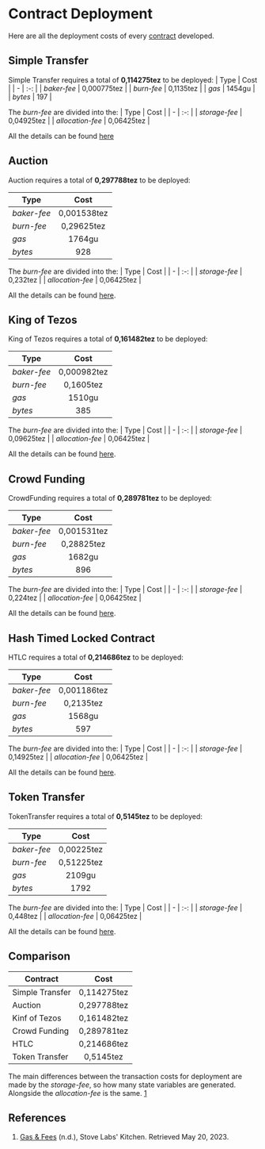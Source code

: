 # Contract Deployment
Here are all the deployment costs of every [contract](https://github.com/TheMastro-11/Evaluating-execution-and-development-costs-in-the-Tezos-blockchain/tree/main/contracts) developed.

## Simple Transfer
Simple Transfer requires a total of **0,114275tez** to be deployed:
| Type | Cost |
| - | :-: |
| *baker-fee* | 0,000775tez |
| *burn-fee* | 0,1135tez |
| *gas* | 1454gu |
| *bytes* | 197 |

The *burn-fee* are divided into the:
| Type | Cost |
| - | :-: |
| *storage-fee* | 0,04925tez |
| *allocation-fee* | 0,06425tez |

All the details can be found [here](https://better-call.dev/ghostnet/oohEy52J6bD2snRtQy84re9Tx5tbPiw87nsyrNbJDD1r4zkk6hX/contents)

## Auction
Auction requires a total of **0,297788tez** to be deployed:

| Type | Cost |
| - | :-: |
| *baker-fee* | 0,001538tez |
| *burn-fee* | 0,29625tez |
| *gas* | 1764gu |
| *bytes* | 928 |

The *burn-fee* are divided into the:
| Type | Cost |
| - | :-: |
| *storage-fee* | 0,232tez |
| *allocation-fee* | 0,06425tez |


All the details can be found [here](https://better-call.dev/ghostnet/onsVYi3GxNwkCYcBUBCpwpf6iKZjZXqBFjUFp6iyaCWQH6XnrCe/contents).

## King of Tezos
King of Tezos requires a total of **0,161482tez** to be deployed:

| Type | Cost |
| - | :-: |
| *baker-fee* | 0,000982tez |
| *burn-fee* | 0,1605tez |
| *gas* | 1510gu |
| *bytes* | 385 |

The *burn-fee* are divided into the:
| Type | Cost |
| - | :-: |
| *storage-fee* | 0,09625tez |
| *allocation-fee* | 0,06425tez |


All the details can be found [here](https://better-call.dev/ghostnet/onsWLyAYL8kqWZDszvQYRhXpbmMS2p4cJHfqaboVigwHu86gwUz/contents).

## Crowd Funding
CrowdFunding requires a total of **0,289781tez** to be deployed:

| Type | Cost |
| - | :-: |
| *baker-fee* | 0,001531tez |
| *burn-fee* | 0,28825tez |
| *gas* | 1682gu |
| *bytes* | 896 |

The *burn-fee* are divided into the:
| Type | Cost |
| - | :-: |
| *storage-fee* | 0,224tez |
| *allocation-fee* | 0,06425tez |


All the details can be found [here](https://better-call.dev/ghostnet/ooxqG6tyNzg9owvz5jvoRM3tP7EeDVkqnyN5FP1UuKrbxSGjMyB/contents).

## Hash Timed Locked Contract
HTLC requires a total of **0,214686tez** to be deployed:

| Type | Cost |
| - | :-: |
| *baker-fee* | 0,001186tez |
| *burn-fee* | 0,2135tez |
| *gas* | 1568gu |
| *bytes* | 597 |

The *burn-fee* are divided into the:
| Type | Cost |
| - | :-: |
| *storage-fee* | 0,14925tez |
| *allocation-fee* | 0,06425tez |


All the details can be found [here](https://better-call.dev/ghostnet/oooBfAN2zGv4Mg3GNs8K2zQw7RH3KbmY6bhp8zAq7jM6tKeDePr/contents).

## Token Transfer
TokenTransfer requires a total of **0,5145tez** to be deployed:

| Type | Cost |
| - | :-: |
| *baker-fee* | 0,00225tez |
| *burn-fee* | 0,51225tez |
| *gas* | 2109gu |
| *bytes* | 1792 |

The *burn-fee* are divided into the:
| Type | Cost |
| - | :-: |
| *storage-fee* | 0,448tez |
| *allocation-fee* | 0,06425tez |


All the details can be found [here](https://better-call.dev/ghostnet/opPfZTiW9ktCULe48nb9QZpA8cm3QooyftcZ3niMuhbUsUXVqS7/contents).


## Comparison
| Contract | Cost |
| - | :-: |
| Simple Transfer | 0,114275tez |
| Auction | 0,297788tez |
| Kinf of Tezos | 0,161482tez |
| Crowd Funding | 0,289781tez |
| HTLC | 0,214686tez |
| Token Transfer | 0,5145tez |

The main differences between the transaction costs for deployment are made by the *storage-fee*, so how many state variables are generated.
Alongside the *allocation-fee* is the same.
[1](#references)

## References
1. [Gas & Fees](https://kitchen.stove-labs.com/docs/knowledge/tezos_protocol/operations/gas-fees/) (n.d.), Stove Labs' Kitchen. Retrieved May 20, 2023.
